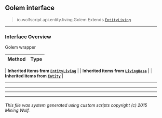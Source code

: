 ## Golem __interface__

>io.wolfscript.api.entity.living.Golem
>Extends [`EntityLiving`](EntityLiving.md)

---

### Interface Overview

Golem wrapper

Method | Type   
--- | :--- 
 |
__Inherited items from [`EntityLiving`](EntityLiving.md)__ |
 |
__Inherited items from [`LivingBase`](LivingBase.md)__ |
 |
__Inherited items from [`Entity`](..\Entity.md)__ |









---



---


---


---


###### This file was system generated using custom scripts copyright (c) 2015 Mining Wolf.
	

